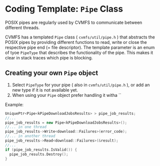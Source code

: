 # Coding Template: `Pipe` Class

POSIX pipes are regularly used by CVMFS to communicate between different threads.

CVMFS has a templated `Pipe` class ( `cvmfs/util/pipe.h` ) that abstracts the POSIX pipes by providing different functions to read, write or close the respective pipe end (= file descriptor).
The template parameter is an enum of tyoe `PipeType` that describes the functionality of the pipe.
This makes it clear in stack traces which pipe is blocking.

## Creating your own `Pipe` object

1. Select `PipeType` for your pipe ( also in `cvmfs/util/pipe.h` ), or add an new type if it is not available yet.
2. When using your `Pipe` object prefer handling it witha ``

Example:
```c++
UniquePtr<Pipe<kPipeDownloadJobsResults> > pipe_job_results;
//...
pipe_job_results = new Pipe<kPipeDownloadJobsResults>();
//... in one thread
pipe_job_results->Write<download::Failures>(error_code);
//... in another thread
pipe_job_results->Read<download::Failures>(&result);
//...
if (pipe_job_results.IsValid()) {
  pipe_job_results.Destroy();
}
```